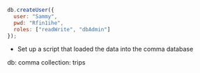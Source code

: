 ```javascript
db.createUser({
  user: "Sammy",
  pwd: "Rfin1ihe",
  roles: ["readWrite", "dbAdmin"]
});
```

- Set up a script that loaded the data into the comma database

db: comma
collection: trips

